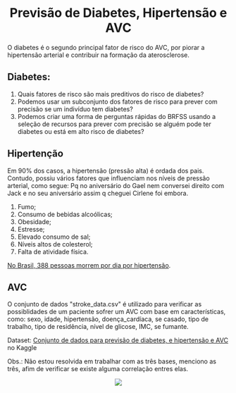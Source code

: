 
    
<h1><center> Previsão de Diabetes, Hipertensão e AVC </center></h1>

O diabetes é o segundo principal fator de risco do AVC, por piorar a hipertensão arterial e contribuir na formação da aterosclerose.

## Diabetes:

1. Quais fatores de risco são mais preditivos do risco de diabetes?
2. Podemos usar um subconjunto dos fatores de risco para prever com precisão se um indivíduo tem diabetes?
3. Podemos criar uma forma de perguntas rápidas do BRFSS usando a seleção de recursos para prever com precisão se alguém pode ter diabetes ou está em alto risco de diabetes?


## Hipertenção
Em 90% dos casos, a hipertensão (pressão alta) é ordada dos pais. Contudo, possiu vários fatores que influenciam nos níveis de pressão arterial, como segue:
Pq no aniversário do Gael nem conversei direito com Jack e no seu aniversário assim q cheguei Cirlene foi embora.
1. Fumo;
2. Consumo de bebidas alcoólicas;
3. Obesidade;
4. Estresse;
5. Elevado consumo de sal;
6. Níveis altos de colesterol;
7. Falta de atividade física.

[No Brasil, 388 pessoas morrem por dia por hipertensão](https://www.gov.br/saude/pt-br/assuntos/saude-de-a-a-z/h/hipertensao#:~:text=A%20hipertens%C3%A3o%20arterial%20ou%20press%C3%A3o,(ou%2014%20por%209).).


## AVC
O conjunto de dados "stroke_data.csv" é utilizado para verificar as possiblidades de um paciente sofrer um AVC com base em características, como: sexo, idade, hipertensão, doença_cardíaca, se casado, tipo de trabalho, tipo de residência, nível de glicose, IMC, se fumante.


Dataset: [Conjunto de dados para previsão de diabetes, e hipertensão e AVC](https://www.kaggle.com/datasets/prosperchuks/health-dataset) no Kaggle 

Obs.: Não estou resolvida em trabalhar com as três bases, menciono as três, afim de verificar se existe alguma correlação entres elas.

<p align="center">
<img src="http://img.shields.io/static/v1?label=STATUS&message=EM%20DESENVOLVIMENTO&color=GREEN&style=for-the-badge"/>
</p> 